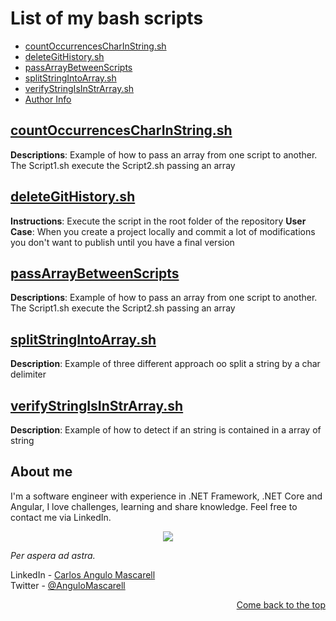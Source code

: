 # List of my bash scripts

  - [countOccurrencesCharInString.sh](#countoccurrencescharinstringsh)
  - [deleteGitHistory.sh](#deletegithistorysh)
  - [passArrayBetweenScripts](#passarraybetweenscripts)
  - [splitStringIntoArray.sh](#splitstringintoarraysh)
  - [verifyStringIsInStrArray.sh](#verifystringisinstrarraysh)
  - [Author Info](#author-info)


## [countOccurrencesCharInString.sh](./countOccurrencesCharInString.sh)

**Descriptions**: Example of how to pass an array from one script to another. The Script1.sh execute the Script2.sh passing an array

## [deleteGitHistory.sh](./deleteGitHistory.sh)

**Instructions**: Execute the script in the root folder of the repository
**User **Case****: When you create a project locally and commit a lot of modifications you don't want to publish until you have a final version

## [passArrayBetweenScripts](./passArrayBetweenScripts)

**Descriptions**: Example of how to pass an array from one script to another. The Script1.sh execute the Script2.sh passing an array

## [splitStringIntoArray.sh](./splitStringIntoArray.sh)

**Description**: Example of three different approach oo split a string by a char delimiter

## [verifyStringIsInStrArray.sh](./verifyStringIsInStrArray.sh)

**Description**: Example of how to detect if an string is contained in a array of string


## About me

I'm a software engineer with experience in .NET Framework, .NET Core and Angular, I love challenges, learning and share knowledge. Feel free to contact me via LinkedIn.

<p align="center">
    <img src="https://media-exp1.licdn.com/dms/image/C5612AQFBFdJt_exE8Q/article-inline_image-shrink_1000_1488/0?e=1590624000&v=beta&t=l3VTNfq9iN0bCFuXh_2bQr1xrd06yZoFGkm1w3DWRDQ">
</p>

*Per aspera ad astra.*

LinkedIn   - [Carlos Angulo Mascarell](https://www.linkedin.com/in/angulomascarell) \
Twitter   - [@AnguloMascarell](https://twitter.com/angulomascarell)

<p align="right">
  <a href="#">Come back to the top</a>
</p>
